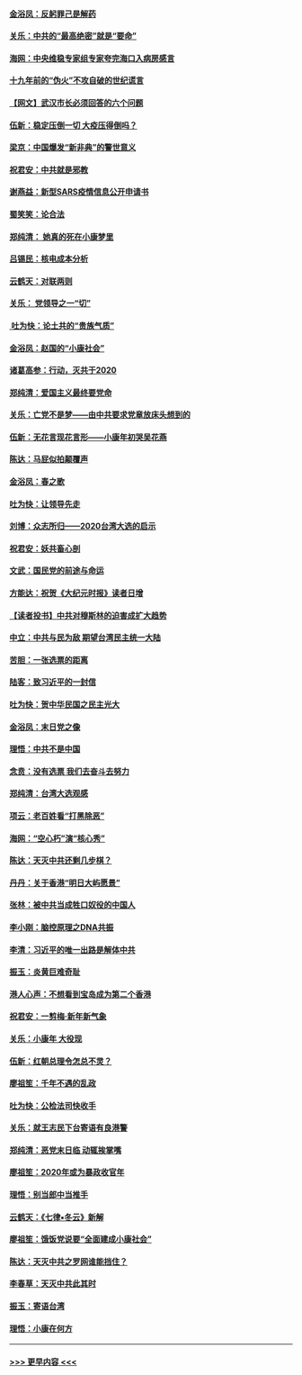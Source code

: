#### [金浴凤：反躬罪己是解药](../pages/nsc993/n11820280.md?t=01261101) 
#### [关乐：中共的“最高绝密”就是“要命”](../pages/nsc993/n11816946.md?t=01261101) 
#### [海网：中央维稳专家组专家夸完海口入病房感言](../pages/nsc993/n11815138.md?t=01261101) 
#### [十九年前的“伪火”不攻自破的世纪谎言](../pages/nsc993/n11813238.md?t=01261101) 
#### [【网文】武汉市长必须回答的六个问题](../pages/nsc993/n11813848.md?t=01261101) 
#### [伍新：稳定压倒一切 大疫压得倒吗？](../pages/nsc993/n11812634.md?t=01261101) 
#### [梁京：中国爆发“新非典”的警世意义](../pages/nsc993/n11812554.md?t=01261101) 
#### [祝君安：中共就是邪教](../pages/nsc993/n11812431.md?t=01261101) 
#### [谢燕益：新型SARS疫情信息公开申请书](../pages/nsc993/n11808840.md?t=01261101) 
#### [蜀笑笑：论合法](../pages/nsc993/n11808064.md?t=01261101) 
#### [郑纯清： 她真的死在小康梦里](../pages/nsc993/n11806623.md?t=01261101) 
#### [吕锡民：核电成本分析](../pages/nsc993/n11806284.md?t=01261101) 
#### [云鹤天：对联两则](../pages/nsc993/n11805957.md?t=01261101) 
#### [关乐： 党领导之一“切”](../pages/nsc993/n11804505.md?t=01261101) 
#### [ 吐为快：论土共的“贵族气质”](../pages/nsc993/n11804490.md?t=01261101) 
#### [金浴凤：赵国的“小康社会”](../pages/nsc993/n11804452.md?t=01261101) 
#### [诸葛高参：行动，灭共于2020](../pages/nsc993/n11804120.md?t=01261101) 
#### [郑纯清：爱国主义最终要党命](../pages/nsc993/n11802197.md?t=01261101) 
#### [关乐：亡党不是梦——由中共要求党章放床头想到的](../pages/nsc993/n11802156.md?t=01261101) 
#### [伍新：无花言现花言形——小康年初哭吴花燕](../pages/nsc993/n11800044.md?t=01261101) 
#### [陈达：马屁似拍颠覆声](../pages/nsc993/n11800010.md?t=01261101) 
#### [金浴凤：春之歌](../pages/nsc993/n11797687.md?t=01261101) 
#### [吐为快：让领导先走](../pages/nsc993/n11797512.md?t=01261101) 
#### [刘博：众志所归——2020台湾大选的启示](../pages/nsc993/n11796878.md?t=01261101) 
#### [祝君安：妖共畜心剖](../pages/nsc993/n11794273.md?t=01261101) 
#### [文武：国民党的前途与命运](../pages/nsc993/n11794198.md?t=01261101) 
#### [方能达：祝贺《大纪元时报》读者日增](../pages/nsc993/n11793807.md?t=01261101) 
#### [【读者投书】中共对穆斯林的迫害成扩大趋势](../pages/nsc993/n11791371.md?t=01261101) 
#### [中立：中共与民为敌 期望台湾民主统一大陆](../pages/nsc993/n11790392.md?t=01261101) 
#### [苦胆：一张选票的距离](../pages/nsc993/n11788914.md?t=01261101) 
#### [陆客：致习近平的一封信](../pages/nsc993/n11788867.md?t=01261101) 
#### [吐为快：贺中华民国之民主光大](../pages/nsc993/n11788618.md?t=01261101) 
#### [金浴凤：末日党之像](../pages/nsc993/n11787475.md?t=01261101) 
#### [理悟：中共不是中国](../pages/nsc993/n11787463.md?t=01261101) 
#### [念贲：没有选票  我们去奋斗去努力](../pages/nsc993/n11787398.md?t=01261101) 
#### [郑纯清：台湾大选观感](../pages/nsc993/n11786210.md?t=01261101) 
#### [项云：老百姓看“打黑除恶”](../pages/nsc993/n11785398.md?t=01261101) 
#### [海网：“空心朽”演“核心秀”](../pages/nsc993/n11783874.md?t=01261101) 
#### [陈达：天灭中共还剩几步棋？](../pages/nsc993/n11783719.md?t=01261101) 
#### [丹丹：关于香港“明日大屿愿景”](../pages/nsc993/n11783273.md?t=01261101) 
#### [张林：被中共当成牲口奴役的中国人](../pages/nsc993/n11782397.md?t=01261101) 
#### [李小刚：脑控原理之DNA共振](../pages/nsc993/n11780962.md?t=01261101) 
#### [李清：习近平的唯一出路是解体中共](../pages/nsc993/n11780866.md?t=01261101) 
#### [振玉：炎黄巨难奇耻](../pages/nsc993/n11779632.md?t=01261101) 
#### [港人心声：不想看到宝岛成为第二个香港](../pages/nsc993/n11778817.md?t=01261101) 
#### [祝君安：一剪梅‧新年新气象](../pages/nsc993/n11776340.md?t=01261101) 
#### [关乐：小康年 大役现](../pages/nsc993/n11774213.md?t=01261101) 
#### [伍新：红朝总理令怎总不灵？](../pages/nsc993/n11770813.md?t=01261101) 
#### [廖祖笙：千年不遇的乱政](../pages/nsc993/n11770373.md?t=01261101) 
#### [吐为快：公检法司快收手](../pages/nsc993/n11770359.md?t=01261101) 
#### [关乐：就王志民下台寄语有良港警](../pages/nsc993/n11769903.md?t=01261101) 
#### [郑纯清：恶党末日临 动辄挨掌嘴](../pages/nsc993/n11769356.md?t=01261101) 
#### [廖祖笙：2020年或为暴政收官年](../pages/nsc993/n11768216.md?t=01261101) 
#### [理悟：别当郎中当推手](../pages/nsc993/n11768243.md?t=01261101) 
#### [云鹤天：《七律▪冬云》新解](../pages/nsc993/n11768204.md?t=01261101) 
#### [廖祖笙：饿饭党说要“全面建成小康社会”](../pages/nsc993/n11767482.md?t=01261101) 
#### [陈达：天灭中共之罗网谁能挡住？](../pages/nsc993/n11767465.md?t=01261101) 
#### [李春草：天灭中共此其时](../pages/nsc993/n11767452.md?t=01261101) 
#### [振玉：寄语台湾](../pages/nsc993/n11767432.md?t=01261101) 
#### [理悟：小康在何方](../pages/nsc993/n11767394.md?t=01261101) 

----
#### [ >>> 更早内容 <<< ](../indexes/nsc993-earlier.md)

